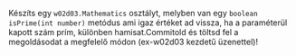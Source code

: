 Készíts egy `w02d03.Mathematics` osztályt, melyben van egy `boolean isPrime(int number)` metódus ami igaz értéket ad vissza, ha a paraméterül kapott szám prím, különben hamisat.Commitold és töltsd fel a megoldásodat a megfelelő módon 
(ex-w02d03 kezdetű üzenettel)!
